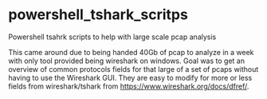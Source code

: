 # powershell_tshark_scritps
Powershell tsahrk scripts to help with large scale pcap analysis

This came around due to being handed 40Gb of pcap to analyze in a week with only tool provided being wireshark on windows. Goal was to get an overview of common protocols fields for that large of a set of pcaps without having to use the Wireshark GUI. They are easy to modify for more or less fields from wireshark/tshark from https://www.wireshark.org/docs/dfref/.
